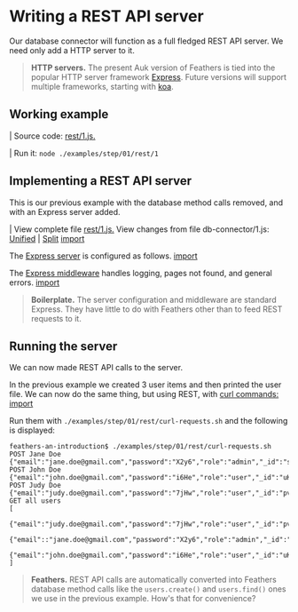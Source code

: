 # Writing a REST API server

Our database connector will function as a full fledged REST API server.
We need only add a HTTP server to it.

>**HTTP servers.** The present Auk version of Feathers is tied into
the popular HTTP server framework [Express](http://expressjs.com/).
Future versions will support multiple frameworks, starting with
[koa](https://github.com/koajs/koa).


## Working example

| Source code: [rest/1.js.](https://github.com/eddyystop/feathers-an-introduction/blob/master/examples/step/01/rest/1.js)

| Run it: `node ./examples/step/01/rest/1`

## Implementing a REST API server

This is our previous example with the database method calls removed,
and with an Express server added.

| View complete file [rest/1.js.](https://github.com/eddyystop/feathers-an-introduction/blob/master/examples/step/01/rest/1.js)
View changes from file db-connector/1.js:
[Unified](http://htmlpreview.github.io/?https://github.com/eddyystop/feathers-an-introduction/blob/master/examples/step/_diff/01-rest-1-line.html)
|
[Split](http://htmlpreview.github.io/?https://github.com/eddyystop/feathers-an-introduction/blob/master/examples/step/_diff/01-rest-1-side.html)
[import](../../examples/step/01/rest/1.js)

The [Express server](https://github.com/eddyystop/feathers-an-introduction/blob/master/examples/step/01/common/expressServerConfig.js)
is configured as follows.
[import](../../examples/step/01/common/expressServerConfig.js)

The [Express middleware](https://github.com/eddyystop/feathers-an-introduction/blob/master/examples/step/01/common/expressMiddleware/index.js)
handles logging, pages not found, and general errors.
[import](../../examples/step/01/common/expressMiddleware/index.js)

> **Boilerplate.** The server configuration and middleware are standard Express.
They have little to do with Feathers other than to feed REST requests to it.

## Running the server

We can now made REST API calls to the server.

In the previous example we created 3 user items and then printed the user file.
We can now do the same thing, but using REST, with
[curl commands:](https://github.com/eddyystop/feathers-an-introduction/blob/master/examples/step/01/rest/curl-requests.sh)
[import](../../examples/step/01/rest/curl-requests.sh)

Run them with `./examples/step/01/rest/curl-requests.sh` and the following is displayed:

```text
feathers-an-introduction$ ./examples/step/01/rest/curl-requests.sh
POST Jane Doe
{"email":"jane.doe@gmail.com","password":"X2y6","role":"admin","_id":"sbkXV7LVkMhx1NyY"}
POST John Doe
{"email":"john.doe@gmail.com","password":"i6He","role":"user","_id":"uKhqOp4R4hABw9oO"}
POST Judy Doe
{"email":"judy.doe@gmail.com","password":"7jHw","role":"user","_id":"pvcmh9X2i9VZgqWJ"}
GET all users
[
 {"email":"judy.doe@gmail.com","password":"7jHw","role":"user","_id":"pvcmh9X2i9VZgqWJ"},
 {"email"::"jane.doe@gmail.com","password":"X2y6","role":"admin","_id":"sbkXV7LVkMhx1NyY"},
 {"email":"john.doe@gmail.com","password":"i6He","role":"user","_id":"uKhqOp4R4hABw9oO"}
]
```

> **Feathers.** REST API calls are automatically converted into Feathers database method calls
like the `users.create()` and `users.find()` ones we use in the previous example.
How's that for convenience?
